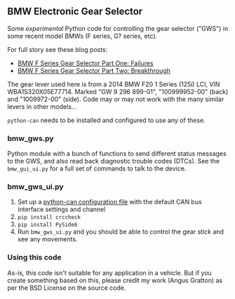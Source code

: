 ## BMW Electronic Gear Selector

Some *experimental* Python code for controlling the gear selector ("GWS") in some recent model BMWs (F series, G? series, etc).

For full story see these blog posts:

* [BMW F Series Gear Selector Part One: Failures](https://www.projectgus.com/2022/06/bmw-f-series-gear-selector-part-one-failures/)
* [BMW F Series Gear Selector Part Two: Breakthrough](https://www.projectgus.com/2022/06/bmw-f-series-gear-selector-part-two-breakthrough/)

The gear lever used here is from a 2014 BMW F20 1 Series (125i) LCI, VIN WBA1S320X05E77714. Marked "GW 9 296 899-01", "100999952-00" (back) and "1009972-00" (side). Code may or may not work with the many similar levers in other models...

`python-can` needs to be installed and configured to use any of these.

### bmw_gws.py

Python module with a bunch of functions to send different status messages to the GWS, and also read back diagnostic trouble codes (DTCs). See the `bmw_gui_ui.py` for a full set of commands to talk to the device.


### bmw_gws_ui.py

1. Set up a [python-can configuration file](https://python-can.readthedocs.io/en/master/configuration.html#configuration-file) with the default CAN bus interface settings and channel
2. `pip install crccheck`
3. `pip install PySide6`
4. Run `bmw_gws_ui.py` and you should be able to control the gear stick and see any movements.

### Using this code

As-is, this code isn't suitable for any application in a vehicle. But if you create something based on this, please credit my work  (Angus Gratton) as per the BSD License on the source code.
